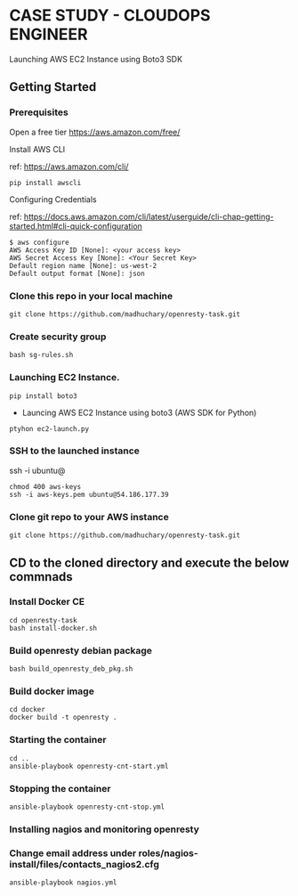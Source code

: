 # CASE STUDY - CLOUDOPS ENGINEER

Launching AWS EC2 Instance using Boto3 SDK

## Getting Started

### Prerequisites

Open a free tier https://aws.amazon.com/free/

Install AWS CLI

ref: https://aws.amazon.com/cli/
```
pip install awscli
```

Configuring Credentials

ref: https://docs.aws.amazon.com/cli/latest/userguide/cli-chap-getting-started.html#cli-quick-configuration

```
$ aws configure
AWS Access Key ID [None]: <your access key>
AWS Secret Access Key [None]: <Your Secret Key>
Default region name [None]: us-west-2
Default output format [None]: json
```

### Clone this repo in your local machine

```
git clone https://github.com/madhuchary/openresty-task.git
```

### Create security group

```
bash sg-rules.sh
```

### Launching EC2 Instance.

```
pip install boto3
```
* Launcing AWS EC2 Instance using boto3 (AWS SDK for Python)
```
ptyhon ec2-launch.py
```

### SSH to the launched instance 

ssh -i <aws-ssh-keys> ubuntu@<public-ip>

```
chmod 400 aws-keys
ssh -i aws-keys.pem ubuntu@54.186.177.39
```

### Clone git repo to your AWS instance

```
git clone https://github.com/madhuchary/openresty-task.git
```

## CD to the cloned directory and execute the below commnads 

### Install Docker CE 

```
cd openresty-task
bash install-docker.sh
```

### Build openresty debian package

```
bash build_openresty_deb_pkg.sh
```

### Build docker image 

```
cd docker 
docker build -t openresty .
```

### Starting the container

```
cd ..
ansible-playbook openresty-cnt-start.yml
```

### Stopping the container

```
ansible-playbook openresty-cnt-stop.yml
```

### Installing nagios and monitoring openresty

### Change email address under roles/nagios-install/files/contacts_nagios2.cfg
```
ansible-playbook nagios.yml
```

